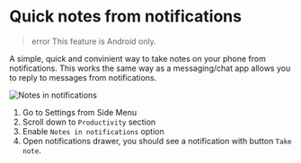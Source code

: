 # Quick notes from notifications

> error This feature is Android only.

A simple, quick and convinient way to take notes on your phone from notifications. This works the same way as a messaging/chat app allows you to reply to messages from notifications.

![Notes in notifications](/static/mobile-integration/android-quick-note-notifications.png)

1. Go to Settings from Side Menu
2. Scroll down to `Productivity` section
3. Enable `Notes in notifications` option
4. Open notifications drawer, you should see a notification with button `Take note`.
